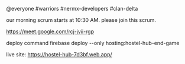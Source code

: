 @everyone #warriors #nermx-developers #clan-delta

our morning scrum starts at 10:30 AM. please join this scrum.

https://meet.google.com/rcj-jvii-rgp

deploy command
firebase deploy --only hosting:hostel-hub-end-game

live site: https://hostel-hub-7d3bf.web.app/
